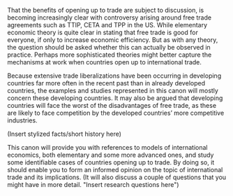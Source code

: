 That the benefits of opening up to trade are subject to discussion, is becoming 
increasingly clear with controversy arising around free trade agreements such as 
TTIP, CETA and TPP in the US. While elementary economic theory is quite clear in 
stating that free trade is good for everyone, if only to increase economic efficiency. 
But as with any theory, the question should be asked whether this can actually be 
observed in practice. Perhaps more sophisticated theories might better capture the 
mechanisms at work when countries open up to international trade. 

Because extensive trade liberalizations have been occurring in developing countries 
far more often in the recent past than in already developed countries, the examples 
and studies represented in this canon will mostly concern these developing
countries. It may also be argued that developing countries will face the worst of the 
disadvantages of free trade, as these are likely to face competition by the developed 
countries’ more competitive industries. 

(Insert stylized facts/short history here) 

This canon will provide you with references to models of international economics, 
both elementary and some more advanced ones, and study some identifiable cases 
of countries opening up to trade. By doing so, it should enable you to form an 
informed opinion on the topic of international trade and its implications. (It will also 
discuss a couple of questions that you might have in more detail. "Insert research 
questions here") 
